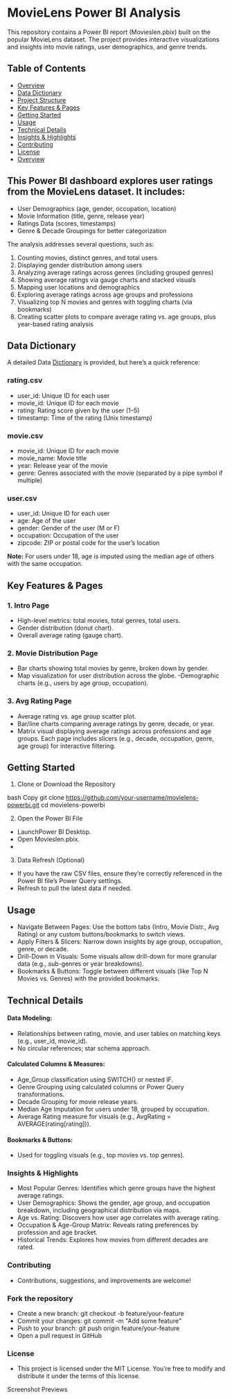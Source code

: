 
# MovieLens Power BI Analysis
This repository contains a Power BI report (Movieslen.pbix) built on the popular MovieLens dataset. The project provides interactive visualizations and insights into movie ratings, user demographics, and genre trends.

## Table of Contents
- [Overview](#overview)
- [Data Dictionary](#DataDictionary)
- [Project Structure](#ProjectStructure)
- [Key Features & Pages](#Keyfeatures&pages)
- [Getting Started](#GettingStarted)
- [Usage](#Usage)
- [Technical Details](#TechnicalDetails)
- [Insights & Highlights](#Insights&Highlights)
- [Contributing](#Contributing)
- [License](#License)
- [Overview](#Overview)

## This Power BI dashboard explores user ratings from the MovieLens dataset. It includes:

- User Demographics (age, gender, occupation, location)
- Movie Information (title, genre, release year)
- Ratings Data (scores, timestamps)
- Genre & Decade Groupings for better categorization

The analysis addresses several questions, such as:

1. Counting movies, distinct genres, and total users
2. Displaying gender distribution among users
3. Analyzing average ratings across genres (including grouped genres)
4. Showing average ratings via gauge charts and stacked visuals
5. Mapping user locations and demographics
6. Exploring average ratings across age groups and professions
7. Visualizing top N movies and genres with toggling charts (via bookmarks)
8. Creating scatter plots to compare average rating vs. age groups, plus year-based rating analysis

## Data Dictionary
A detailed Data [Dictionary](#Dictionary) is provided, but here’s a quick reference:

### rating.csv

- user_id: Unique ID for each user
- movie_id: Unique ID for each movie
- rating: Rating score given by the user (1–5)
- timestamp: Time of the rating (Unix timestamp)

### movie.csv

- movie_id: Unique ID for each movie
- movie_name: Movie title
- year: Release year of the movie
- genre: Genres associated with the movie (separated by a pipe symbol if multiple)

### user.csv

- user_id: Unique ID for each user
- age: Age of the user
- gender: Gender of the user (M or F)
- occupation: Occupation of the user
- zipcode: ZIP or postal code for the user’s location

<b>Note:</b> For users under 18, age is imputed using the median age of others with the same occupation.


## Key Features & Pages
### 1. Intro Page

- High-level metrics: total movies, total genres, total users.
- Gender distribution (donut chart).
- Overall average rating (gauge chart).

### 2. Movie Distribution Page

- Bar charts showing total movies by genre, broken down by gender.
- Map visualization for user distribution across the globe.
-Demographic charts (e.g., users by age group, occupation).

### 3. Avg Rating Page

- Average rating vs. age group scatter plot.
- Bar/line charts comparing average ratings by genre, decade, or year.
- Matrix visual displaying average ratings across professions and age groups.
Each page includes slicers (e.g., decade, occupation, genre, age group) for interactive filtering.

## Getting Started
1. Clone or Download the Repository

bash
Copy
git clone https://github.com/your-username/movielens-powerbi.git
cd movielens-powerbi

2. Open the Power BI File

- LaunchPower BI Desktop.
- Open Movieslen.pbix.
- 
3. Data Refresh (Optional)

- If you have the raw CSV files, ensure they’re correctly referenced in the Power BI file’s Power Query settings.
- Refresh to pull the latest data if needed.

## Usage
- Navigate Between Pages: Use the bottom tabs (Intro, Movie Distr., Avg Rating) or any custom buttons/bookmarks to switch views.
- Apply Filters & Slicers: Narrow down insights by age group, occupation, genre, or decade.
- Drill-Down in Visuals: Some visuals allow drill-down for more granular data (e.g., sub-genres or year breakdowns).
- Bookmarks & Buttons: Toggle between different visuals (like Top N Movies vs. Genres) with the provided bookmarks.

## Technical Details
#### Data Modeling:

- Relationships between rating, movie, and user tables on matching keys (e.g., user_id, movie_id).
- No circular references; star schema approach.

#### Calculated Columns & Measures:
- Age_Group classification using SWITCH() or nested IF.
- Genre Grouping using calculated columns or Power Query transformations.
- Decade Grouping for movie release years.
- Median Age Imputation for users under 18, grouped by occupation.
- Average Rating measure for visuals (e.g., AvgRating = AVERAGE(rating[rating])).

#### Bookmarks & Buttons:

- Used for toggling visuals (e.g., top movies vs. top genres).
### Insights & Highlights
- Most Popular Genres: Identifies which genre groups have the highest average ratings.
- User Demographics: Shows the gender, age group, and occupation breakdown, including geographical distribution via maps.
- Age vs. Rating: Discovers how user age correlates with average rating.
- Occupation & Age-Group Matrix: Reveals rating preferences by profession and age bracket.
- Historical Trends: Explores how movies from different decades are rated.

### Contributing
- Contributions, suggestions, and improvements are welcome!

### Fork the repository
- Create a new branch: git checkout -b feature/your-feature
- Commit your changes: git commit -m "Add some feature"
- Push to your branch: git push origin feature/your-feature
- Open a pull request in GitHub

### License
- This project is licensed under the MIT License. You’re free to modify and distribute it under the terms of this license.

Screenshot Previews




